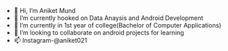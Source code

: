 - 👋 Hi, I’m Aniket Mund
- 👀 I’m currently hooked on Data Anaysis and Android Development
- 🌱 I’m currently in 1st year of college(Bachelor of Computer Applications)
- 💞️ I’m looking to collaborate on android projects for learning
- 📫 Instagram-@aniket021


<!---
aniketmund21/aniketmund21 is a ✨ special ✨ repository because its `README.md` (this file) appears on your GitHub profile.
You can click the Preview link to take a look at your changes.
--->
